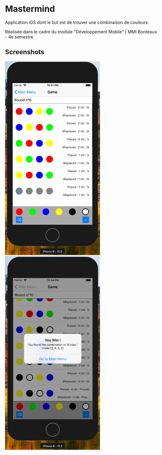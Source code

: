 # Mastermind
Application iOS dont le but est de trouver une combinaison de couleurs. 

Réalisée dans le cadre du module "Développement Mobile" | MMI Bordeaux - 4e semestre 

## Screenshots
<img src="https://raw.githubusercontent.com/SebouChu/Mastermind/master/SCREENSHOTS/Screen%20Shot%202018-03-22%20at%2022.32.01.png" alt="Partie en cours" width="313" height="640"> <img src="https://raw.githubusercontent.com/SebouChu/Mastermind/master/SCREENSHOTS/Screen%20Shot%202018-03-22%20at%2022.35.02.png" alt="Fin de partie" width="313" height="640">
